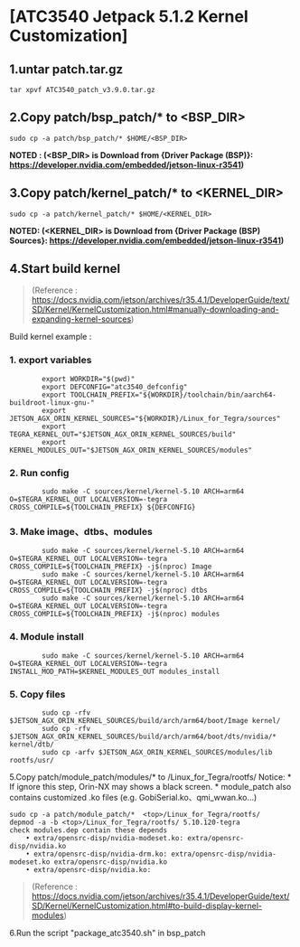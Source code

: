 # **[ATC3540 Jetpack 5.1.2 Kernel Customization]**

## 1.untar patch.tar.gz
	tar xpvf ATC3540_patch_v3.9.0.tar.gz
	
## 2.Copy patch/bsp_patch/* to <BSP_DIR>
	sudo cp -a patch/bsp_patch/* $HOME/<BSP_DIR>
**NOTED : (<BSP_DIR> is Download from {Driver Package (BSP)}: https://developer.nvidia.com/embedded/jetson-linux-r3541)**

## 3.Copy patch/kernel_patch/* to <KERNEL_DIR>
	sudo cp -a patch/kernel_patch/* $HOME/<KERNEL_DIR>
**NOTED: (<KERNEL_DIR> is Download from {Driver Package (BSP) Sources}: https://developer.nvidia.com/embedded/jetson-linux-r3541)**

## 4.Start build kernel
> (Reference : https://docs.nvidia.com/jetson/archives/r35.4.1/DeveloperGuide/text/SD/Kernel/KernelCustomization.html#manually-downloading-and-expanding-kernel-sources)

Build kernel example :
### 1. export variables
			export WORKDIR="$(pwd)"
			export DEFCONFIG="atc3540_defconfig"
			export TOOLCHAIN_PREFIX="${WORKDIR}/toolchain/bin/aarch64-buildroot-linux-gnu-"
			export JETSON_AGX_ORIN_KERNEL_SOURCES="${WORKDIR}/Linux_for_Tegra/sources"
			export TEGRA_KERNEL_OUT="$JETSON_AGX_ORIN_KERNEL_SOURCES/build"
			export KERNEL_MODULES_OUT="$JETSON_AGX_ORIN_KERNEL_SOURCES/modules"
### 2. Run config
			sudo make -C sources/kernel/kernel-5.10 ARCH=arm64 O=$TEGRA_KERNEL_OUT LOCALVERSION=-tegra CROSS_COMPILE=${TOOLCHAIN_PREFIX} ${DEFCONFIG}
### 3. Make image、dtbs、modules
			sudo make -C sources/kernel/kernel-5.10 ARCH=arm64 O=$TEGRA_KERNEL_OUT LOCALVERSION=-tegra CROSS_COMPILE=${TOOLCHAIN_PREFIX} -j$(nproc) Image	
			sudo make -C sources/kernel/kernel-5.10 ARCH=arm64 O=$TEGRA_KERNEL_OUT LOCALVERSION=-tegra CROSS_COMPILE=${TOOLCHAIN_PREFIX} -j$(nproc) dtbs
			sudo make -C sources/kernel/kernel-5.10 ARCH=arm64 O=$TEGRA_KERNEL_OUT LOCALVERSION=-tegra CROSS_COMPILE=${TOOLCHAIN_PREFIX} -j$(nproc) modules
### 4. Module install
			sudo make -C sources/kernel/kernel-5.10 ARCH=arm64 O=$TEGRA_KERNEL_OUT LOCALVERSION=-tegra INSTALL_MOD_PATH=$KERNEL_MODULES_OUT modules_install
### 5. Copy files
			sudo cp -rfv $JETSON_AGX_ORIN_KERNEL_SOURCES/build/arch/arm64/boot/Image kernel/
			sudo cp -rfv $JETSON_AGX_ORIN_KERNEL_SOURCES/build/arch/arm64/boot/dts/nvidia/* kernel/dtb/
			sudo cp -arfv $JETSON_AGX_ORIN_KERNEL_SOURCES/modules/lib rootfs/usr/
	
5.Copy patch/module_patch/modules/* to <top>/Linux_for_Tegra/rootfs/
	Notice:
		* If ignore this step, Orin-NX may shows a black screen.
		* module_patch also contains customized .ko files (e.g. GobiSerial.ko、qmi_wwan.ko...)

	sudo cp -a patch/module_patch/*  <top>/Linux_for_Tegra/rootfs/
	depmod -a -b <top>/Linux_for_Tegra/rootfs/ 5.10.120-tegra
	check modules.dep contain these depends
		• extra/opensrc-disp/nvidia-modeset.ko: extra/opensrc-disp/nvidia.ko
		• extra/opensrc-disp/nvidia-drm.ko: extra/opensrc-disp/nvidia-modeset.ko extra/opensrc-disp/nvidia.ko
		• extra/opensrc-disp/nvidia.ko:
> (Reference : https://docs.nvidia.com/jetson/archives/r35.4.1/DeveloperGuide/text/SD/Kernel/KernelCustomization.html#to-build-display-kernel-modules)
	
6.Run the script "package_atc3540.sh" in bsp_patch 
